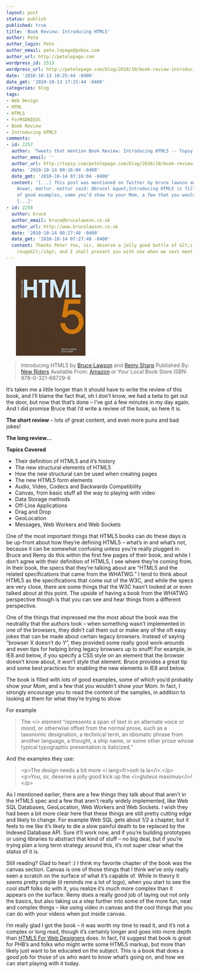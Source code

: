 ```yaml
---
layout: post
status: publish
published: true
title: 'Book Review: Introducing HTML5'
author: Pete
author_login: Pete
author_email: pete.lepage@pobox.com
author_url: http://petelepage.com
wordpress_id: 2513
wordpress_url: http://petelepage.com/blog/2010/10/book-review-introducing-html5/
date: '2010-10-13 10:25:44 -0400'
date_gmt: '2010-10-13 17:25:44 -0400'
categories: blog
tags:
- Web Design
- HTML
- HTML5
- ForMSDNIEDC
- Book Review
- Introducing HTML5
comments:
- id: 2257
  author: 'Tweets that mention Book Review: Introducing HTML5 -- Topsy.com'
  author_email: ''
  author_url: http://topsy.com/petelepage.com/blog/2010/10/book-review-introducing-html5/?utm_source=pingback&amp;utm_campaign=L2
  date: '2010-10-14 00:16:04 -0400'
  date_gmt: '2010-10-14 07:16:04 -0400'
  content: '[...] This post was mentioned on Twitter by bruce lawson and Mazharul
    Anwar, mattur. mattur said: @brucel &quot;Introducing HTML5 is filled with lots
    of good examples, some you’d show to your Mom, a few that you wouldn’t&quot; http://bit.ly/9q1LOd
    [...]'
- id: 2258
  author: bruce
  author_email: bruce@brucelawson.co.uk
  author_url: http://www.brucelawson.co.uk
  date: '2010-10-14 00:27:48 -0400'
  date_gmt: '2010-10-14 07:27:48 -0400'
  content: Thanks Pete! You, sir, deserve a jolly good bottle of &lt;i lang=fr&gt;vin
    rouge&lt;/i&gt; and I shall present you with one when we next meet.
---
```

[![introinghtml5](/assets/introinghtml5_thumb.jpg "introinghtml5")](/assets/introinghtml5.jpg)

> Introducing HTML5 by [Bruce Lawson](http://twitter.com/brucel) and [Remy Sharp](http://twitter.com/rem)
> Published By: [New Riders](http://www.newriders.com)
> Available From: [Amazon](http://www.amazon.com/gp/product/0321687299?ie=UTF8&amp;tag=petecom-20&amp;linkCode=as2&amp;camp=1789&amp;creative=9325&amp;creativeASIN=0321687299) or Your Local Book Store
> ISBN: 978-0-321-68729-6

It’s taken me a little longer than it should have to write the review of this book, and I’ll blame the fact that, oh I don’t know, we had a beta to get out the door, but now that that’s done – I’ve got a few minutes in my day again. And I did promise Bruce that I’d write a review of the book, so here it is.

**The short review** – lots of great content, and even more puns and bad jokes!

**The long review…**

**Topics Covered**

*   Their definition of HTML5 and it’s history
*   The new structural elements of HTML5
*   How the new structural can be used when creating pages
*   The new HTML5 form elements
*   Audio, Video, Codecs and Backwards Compatibility
*   Canvas, from basic stuff all the way to playing with video
*   Data Storage methods
*   Off-Line Applications
*   Drag and Drop
*   GeoLocation
*   Messages, Web Workers and Web Sockets

One of the most important things that HTML5 books can do these days is be up-front about how they’re defining HTML5 – what’s in and what’s not, because it can be somewhat confusing unless you’re really plugged in. Bruce and Remy do this within the first few pages of their book, and while I don’t agree with their definition of HTML5, I see where they’re coming from. In their book, the specs that they’re talking about are “HTML5 and the related specifications that came from the WHATWG.” I tend to think about HTML5 as the specifications that come out of the W3C, and while the specs are very close, there are some things that the W3C hasn’t looked at or even talked about at this point. The upside of having a book from the WHATWG perspective though is that you can see and hear things from a different perspective.

One of the things that impressed me the most about the book was the neutrality that the authors took – when something wasn’t implemented in one of the browsers, they didn’t call them out or make any of the oft easy jokes that can be made about certain legacy browsers. Instead of saying “browser X doesn’t do Y”, they provided some really good work-arounds and even tips for helping bring legacy browsers up to snuff! For example, in IE8 and below, if you specify a CSS style on an element that the browser doesn’t know about, it won’t style that element. Bruce provides a great tip and some best practices for enabling the new elements in IE8 and below.

The book is filled with lots of good examples, some of which you’d probably show your Mom, and a few that you wouldn’t show your Mom. In fact, I strongly encourage you to read the content of the samples, in addition to looking at them for what they’re trying to show.

For example

> The &lt;i&gt; element “represents a span of text in an alternate voice or mood, or otherwise offset from the normal prose, such as a taxonomic designation, a technical term, an idiomatic phrase from another language, a thought, a ship name, or some other prose whose typical typographic presentation is italicized.”

And the examples they use:

> &lt;p&gt;The design needs a bit more &lt;i lang=fr&gt;ooh la la&lt;/i&gt;.&lt;/p&gt;
> &lt;p&gt;You, sir, deserve a jolly good kick up the &lt;i&gt;gluteus maximus&lt;/i&gt;!&lt;/p&gt;

As I mentioned earlier, there are a few things they talk about that aren’t in the HTML5 spec and a few that aren’t really widely implemented, like Web SQL Databases, GeoLocation, Web Workers and Web Sockets. I wish they had been a bit more clear here that these things are still pretty cutting edge and likely to change. For example Web SQL gets about 1/2 a chapter, but it feels to me like it’s likely to die a slow painful death to be replaced by the Indexed Database API. Sure it’ll work now, and if you’re building prototypes or using libraries to abstract that kind of stuff – no big deal, but if you’re trying plan a long term strategy around this, it’s not super clear what the status of it is.

Still reading? Glad to hear! :) I think my favorite chapter of the book was the canvas section. Canvas is one of those things that I think we’ve only really seen a scratch on the surface of what it’s capable of. While in theory it seems pretty simple (it reminds me a lot of logo), when you start to see the cool stuff folks do with it, you realize it’s much more complex than it appears on the surface. Remy does a really good job of laying out not only the basics, but also taking us a step further into some of the more fun, neat and complex things – like using video in canvas and the cool things that you can do with your videos when put inside canvas.

I’m really glad I got the book – it was worth my time to read it, and it’s not a complex or long read, though it’s certainly longer and goes into more depth than [HTML5 For Web Designers](http://petelepage.com/blog/2010/07/book-review-html5-for-web-designers/) does. In fact, I’d suggest that book is great for PHB’s and folks who might write some HTML5 markup, but more than likely just want to be educated on the subject. This is a book that does a good job for those of us who want to know what’s going on, and how we can start playing with it today.
